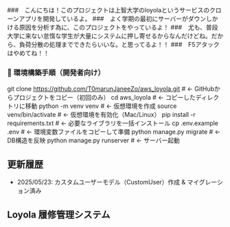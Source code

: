 ###　こんにちは！このプロジェクトは上智大学のloyolaというサービスのクローンアプリを開発しているよ。
###　よく学期の最初にサーバーがダウンしかける原因を分析す為に、このプロジェクトをやっているよ！
###　尤も、普段大学に来ない怠惰な学生が大量にシステムに押し寄せるからなんだけどね。だから、負荷分散の処理までできたらいいな。と思ってるよ！！
###　F5アタックはやめてね！！

### 🔧 環境構築手順（開発者向け）
git clone https://github.com/T0marunJaneeZo/aws_loyola.git   # ← GitHubからプロジェクトをコピー（初回のみ）
cd aws_loyola                                                # ← コピーしたディレクトリに移動
python -m venv venv                                          # ← 仮想環境を作成
source venv/bin/activate                                     # ← 仮想環境を有効化（Mac/Linux）
pip install -r requirements.txt                              # ← 必要なライブラリを一括インストール
cp .env.example .env                                         # ← 環境変数ファイルをコピーして準備
python manage.py migrate                                     # ← DB構造を反映
python manage.py runserver                                   # ← サーバー起動

## 更新履歴

- 2025/05/23: カスタムユーザーモデル（CustomUser）作成 & マイグレーション済み

## Loyola 履修管理システム

